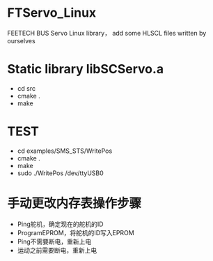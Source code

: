 # FTServo_Linux
FEETECH BUS Servo Linux library， add some HLSCL files written by ourselves
# Static library libSCServo.a
- cd src
- cmake .
- make

# TEST
- cd examples/SMS_STS/WritePos
- cmake .
- make
- sudo ./WritePos /dev/ttyUSB0

# 手动更改内存表操作步骤
- Ping舵机，确定现在的舵机的ID
- ProgramEPROM，将舵机的ID写入EPROM
- Ping不需要断电，重新上电
- 运动之前需要断电，重新上电